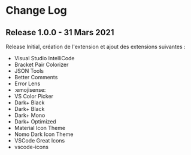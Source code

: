 # Change Log
## Release 1.0.0 - 31 Mars 2021
Release Initial, création de l'extension et ajout des extensions suivantes :
- Visual Studio IntelliCode
- Bracket Pair Colorizer 
- JSON Tools
- Better Comments
- Error Lens
- :emojisense:
- VS Color Picker
- Dark+ Black
- Dark+ Black
- Dark+ Mono
- Dark+ Optimized
- Material Icon Theme
- Nomo Dark Icon Theme
- VSCode Great Icons
- vscode-icons
